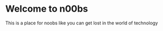 <html>
<head>
<title>N00d Site</title>
<link rel="stylesheet" type="text/css" href="styles.css">

</head>
<body>
	<h1>Welcome to n00bs</h1>
	<p>This is a place for noobs like you can get lost in the world of technology</p>



</body>	
</html>
